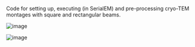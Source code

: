 Code for setting up, executing (in SerialEM) and pre-processing cryo-TEM montages with square and rectangular beams.

![image](https://github.com/HamishGBrown/Square_beam_montaging/blob/main/SingleMontage.gif)


![image](https://github.com/HamishGBrown/Square_beam_montaging/blob/main/tilt_series_preali-1.gif)
